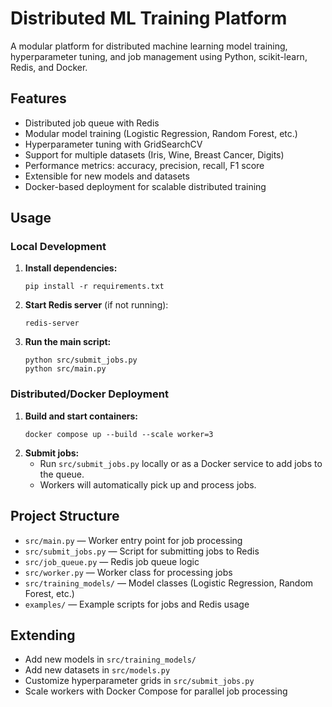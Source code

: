 # Distributed ML Training Platform


A modular platform for distributed machine learning model training, hyperparameter tuning, and job management using Python, scikit-learn, Redis, and Docker.

## Features


- Distributed job queue with Redis
- Modular model training (Logistic Regression, Random Forest, etc.)
- Hyperparameter tuning with GridSearchCV
- Support for multiple datasets (Iris, Wine, Breast Cancer, Digits)
- Performance metrics: accuracy, precision, recall, F1 score
- Extensible for new models and datasets
- Docker-based deployment for scalable distributed training


## Usage

### Local Development
1. **Install dependencies:**
	```
	pip install -r requirements.txt
	```
2. **Start Redis server** (if not running):
	```
	redis-server
	```
3. **Run the main script:**
	```
    python src/submit_jobs.py
	python src/main.py
	```

### Distributed/Docker Deployment
1. **Build and start containers:**
	```
	docker compose up --build --scale worker=3
	```
2. **Submit jobs:**
	- Run `src/submit_jobs.py` locally or as a Docker service to add jobs to the queue.
	- Workers will automatically pick up and process jobs.

## Project Structure


- `src/main.py` — Worker entry point for job processing
- `src/submit_jobs.py` — Script for submitting jobs to Redis
- `src/job_queue.py` — Redis job queue logic
- `src/worker.py` — Worker class for processing jobs
- `src/training_models/` — Model classes (Logistic Regression, Random Forest, etc.)
- `examples/` — Example scripts for jobs and Redis usage

## Extending


- Add new models in `src/training_models/`
- Add new datasets in `src/models.py`
- Customize hyperparameter grids in `src/submit_jobs.py`
- Scale workers with Docker Compose for parallel job processing